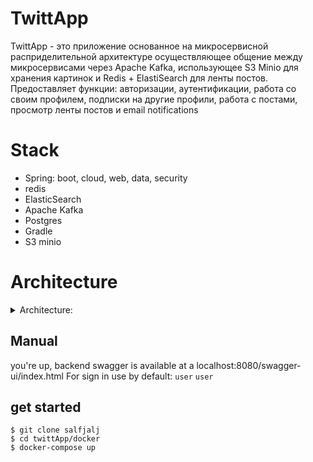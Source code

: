 # TwittApp
TwittApp - это приложение основанное на микросервисной расприделительной архитектуре осуществляющее общение между микросервисами через Apache Kafka, использующее S3 Minio для хранения картинок и Redis + ElastiSearch для ленты постов.
Предоставляет функции: авторизации, аутентификации, работа со своим профилем, подписки на другие профили, работа с постами, просмотр ленты постов и email notifications


# Stack 
- Spring: boot, cloud, web, data, security
- redis
- ElasticSearch
- Apache Kafka
- Postgres
- Gradle
- S3 minio 
	

# Architecture

<details>

<summary>Architecture:</summary>

## Основные микросервисы :
- auth service - регистрация и аутентификация пользователей 
- profile service - управление профилем
- post service - управление постами, лайками, дизлайками и комментариями
- email notification service - отправка уведомлений на эл. почту
- newsfeed service - предоставление ленты постов 
- subscribe service - управление подписками пользователей

## Вспомогательные микросервисы : 
- Discovery service - Используется для обнаружения микросервисов, использует netflix eureka
- Configuration management - Управление конфигурациями микросервисов, использует spring cloud config server
- Api Gateway - Центральная точка входа для всех запросов, использует spring cloud api gateway

</details>
 

## Manual
you're up,  backend swagger is available at a localhost:8080/swagger-ui/index.html
For sign in use by default: `user` `user`


## get started
```
$ git clone salfjalj
$ cd twittApp/docker
$ docker-compose up   
```